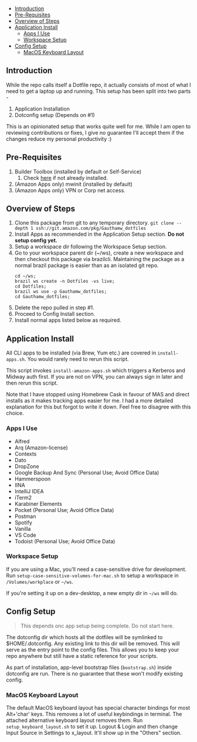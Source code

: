 - [Introduction](#introduction)
- [Pre-Requisites](#pre-requisites)
- [Overview of Steps](#overview-of-steps)
- [Application Install](#application-install)
  - [Apps I Use](#apps-i-use)
  - [Workspace Setup](#workspace-setup)
- [Config Setup](#config-setup)
  - [MacOS Keyboard Layout](#macos-keyboard-layout)

## Introduction
While the repo calls itself a Dotfile repo, it actually consists of most of what I need to get a laptop up and running. This setup has been split into two parts -
1. Application Installation
2. Dotconfig setup (Depends on #1)

This is an opinionated setup that works quite well for me. While I am open to reviewing contributions or fixes, I give no guarantee I'll accept them if the changes reduce my personal productivity :)

## Pre-Requisites
1. Builder Toolbox (installed by default or Self-Service)
   1. Check [here](https://builderhub.corp.amazon.com/docs/builder-toolbox/user-guide/getting-started.html) if not already installed.
2. (Amazon Apps only) mwinit (installed by default)
3. (Amazon Apps only) VPN or Corp net access.

## Overview of Steps
1. Clone this package from git to any temporary directory. `git clone --depth 1 ssh://git.amazon.com/pkg/Gauthamw_dotfiles`
2. Install Apps as recommended in the Application Setup section. **Do not setup config yet.**
3. Setup a workspace dir following the Workspace Setup section.
4. Go to your workspace parent dir (~/ws), create a new workspace and then checkout this package via brazilcli. Maintaining the package as a normal brazil package is easier than as an isolated git repo.
    ```
    cd ~/ws;
    brazil ws create -n Dotfiles -vs live;
    cd Dotfiles;
    brazil ws use -p Gauthamw_dotfiles;
    cd Gauthamw_dotfiles;
    ```
5. Delete the repo pulled in step #1.
6. Proceed to Config Install section.
7. Install normal apps listed below as required.

## Application Install
All CLI apps to be installed (via Brew, Yum etc.) are covered in `install-apps.sh`. You would rarely need to rerun this script.

This script invokes `install-amazon-apps.sh` which triggers a Kerberos and Midway auth first. If you are not on VPN, you can always sign in later and then rerun this script.

Note that I have stopped using Homebrew Cask in favour of MAS and direct installs as it makes tracking apps easier for me. I had a more detailed explanation for this but forgot to write it down. Feel free to disagree with this choice.

### Apps I Use
- Alfred
- Arq (Amazon-license)
- Contexts
- Dato
- DropZone
- Google Backup And Sync (Personal Use; Avoid Office Data)
- Hammerspoon
- IINA
- IntelliJ IDEA
- iTerm2
- Karabiner Elements
- Pocket (Personal Use; Avoid Office Data)
- Postman
- Spotify
- Vanilla
- VS Code
- Todoist (Personal Use; Avoid Office Data)

### Workspace Setup
If you are using a Mac, you'll need a case-sensitive drive for development. Run `setup-case-sensitive-volumes-for-mac.sh` to setup a workspace in `/Volumes/workplace` or `~/ws`.

If you're setting it up on a dev-desktop, a new empty dir in `~/ws` will do.

## Config Setup
> This depends onc app setup being complete. Do not start here.

The dotconfig dir which hosts all the dotfiles will be symlinked to $HOME/.dotconfig. Any existing link to this dir will be removed. This will serve as the entry point to the config files. This allows you to keep your repo anywhere but still have a static reference for your scripts.

As part of installation, app-level bootstrap files (`bootstrap.sh`) inside dotconfig are run. There is no guarantee that these won't modify existing config.

### MacOS Keyboard Layout
The default MacOS keyboard layout has special character bindings for most Alt+'char' keys. This removes a lot of useful keybindings in terminal. The attached alternative keyboard layout removes them. Run `setup_keyboard_layout.sh` to set it up. Logout & Login and then change Input Source in Settings to x_layout. It'll show up in the "Others" section.
